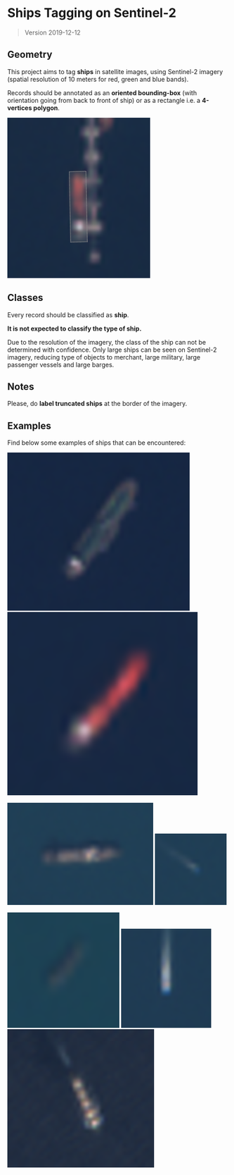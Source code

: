 # Ships Tagging on Sentinel-2

> Version 2019-12-12

## Geometry

This project aims to tag **ships** in satellite images, using Sentinel-2 imagery (spatial resolution of 10 meters for red, green and blue bands).

Records should be annotated as an **oriented bounding-box** (with orientation going from back to front of ship) or as a rectangle i.e. a **4-vertices polygon**. 

![Examples of ship geometries](resources/ships/sentinel2/geom.png)

## Classes

Every record should be classified as **ship**.

**It is not expected to classify the type of ship.**

Due to the resolution of the imagery, the class of the ship can not be determined with confidence. Only large ships can be seen on Sentinel-2 imagery, reducing type of objects to merchant, large military, large passenger vessels and large barges.

## Notes

Please, do **label truncated ships** at the border of the imagery.

## Examples

Find below some examples of ships that can be encountered:

![Example of a ship on a Sentinel-2 image](resources/ships/sentinel2/ship_1.png)
![Example of a ship on a Sentinel-2 image](resources/ships/sentinel2/ship_2.png)

![Example of a ship on a Sentinel-2 image](resources/ships/sentinel2/ship_3.png)
![Example of a ship on a Sentinel-2 image](resources/ships/sentinel2/ship_4.png)

![Example of a ship on a Sentinel-2 image](resources/ships/sentinel2/ship_5.png)
![Example of a ship on a Sentinel-2 image](resources/ships/sentinel2/ship_6.png)
![Example of a ship on a Sentinel-2 image](resources/ships/sentinel2/ship_7.png)
